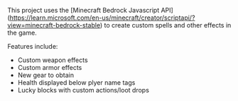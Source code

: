 This project uses the [Minecraft Bedrock Javascript API] (https://learn.microsoft.com/en-us/minecraft/creator/scriptapi/?view=minecraft-bedrock-stable) to create custom spells
and other effects in the game.

Features include:
- Custom weapon effects
- Custom armor effects
- New gear to obtain
- Health displayed below plyer name tags
- Lucky blocks with custom actions/loot drops